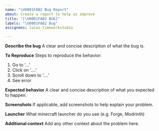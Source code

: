 ```yaml
---
name: "\U0001FAB2 Bug Report"
about: Create a report to help us improve
title: "[\U0001FAB2 BUG]"
labels: "\U0001FAB2 Bug"
assignees: lucas-timeworkstudio

---
```


**Describe the bug**
A clear and concise description of what the bug is.

**To Reproduce**
Steps to reproduce the behavior:
1. Go to '...'
2. Click on '....'
3. Scroll down to '....'
4. See error

**Expected behavior**
A clear and concise description of what you expected to happen.

**Screenshots**
If applicable, add screenshots to help explain your problem.

**Launcher**
What minecraft launcher do you use (e.g. Forge, Modrinth)

**Additional context**
Add any other context about the problem here.
